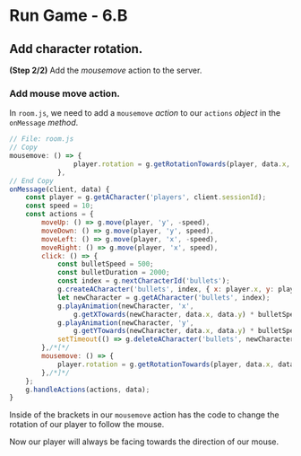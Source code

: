 # Run Game - 6.B

## Add character rotation.

**(Step 2/2)** Add the _mousemove_ action to the server.

### Add mouse move action.

In `room.js`, we need to add a `mousemove` _action_ to our `actions` _object_ in the `onMessage` _method_.

```javascript
// File: room.js
// Copy
mousemove: () => {
				player.rotation = g.getRotationTowards(player, data.x, data.y);
			},
// End Copy
onMessage(client, data) {
	const player = g.getACharacter('players', client.sessionId);
	const speed = 10;
	const actions = {
		moveUp: () => g.move(player, 'y', -speed),
		moveDown: () => g.move(player, 'y', speed),
		moveLeft: () => g.move(player, 'x', -speed),
		moveRight: () => g.move(player, 'x', speed),
		click: () => {
			const bulletSpeed = 500;
			const bulletDuration = 2000;
			const index = g.nextCharacterId('bullets');
			g.createACharacter('bullets', index, { x: player.x, y: player.y, playerId: player.id });
			let newCharacter = g.getACharacter('bullets', index);
			g.playAnimation(newCharacter, 'x',
				g.getXTowards(newCharacter, data.x, data.y) * bulletSpeed, bulletDuration);
			g.playAnimation(newCharacter, 'y',
				g.getYTowards(newCharacter, data.x, data.y) * bulletSpeed, bulletDuration);
			setTimeout(() => g.deleteACharacter('bullets', newCharacter.id), bulletDuration);
		},/*[*/
		mousemove: () => {
			player.rotation = g.getRotationTowards(player, data.x, data.y);
		},/*]*/
	};
	g.handleActions(actions, data);
}
```

Inside of the brackets in our `mousemove` action has the code to change the rotation of our player to follow the mouse.

Now our player will always be facing towards the direction of our mouse.
